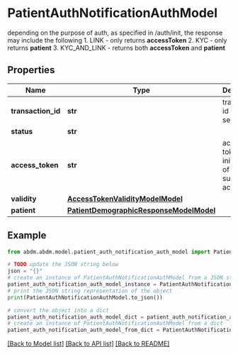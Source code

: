 # PatientAuthNotificationAuthModel

depending on the purpose of auth, as specified in /auth/init, the response may include the following    1. LINK - only returns **accessToken**   2. KYC - only returns **patient**   3. KYC_AND_LINK - returns both **accessToken** and **patient** 

## Properties

Name | Type | Description | Notes
------------ | ------------- | ------------- | -------------
**transaction_id** | **str** | transaction id for auth session | 
**status** | **str** |  | 
**access_token** | **str** | access token for initialization of subsequent action. | [optional] 
**validity** | [**AccessTokenValidityModelModel**](AccessTokenValidityModel.md) |  | [optional] 
**patient** | [**PatientDemographicResponseModelModel**](PatientDemographicResponseModel.md) |  | [optional] 

## Example

```python
from abdm.abdm.model.patient_auth_notification_auth_model import PatientAuthNotificationAuthModel

# TODO update the JSON string below
json = "{}"
# create an instance of PatientAuthNotificationAuthModel from a JSON string
patient_auth_notification_auth_model_instance = PatientAuthNotificationAuthModel.from_json(json)
# print the JSON string representation of the object
print(PatientAuthNotificationAuthModel.to_json())

# convert the object into a dict
patient_auth_notification_auth_model_dict = patient_auth_notification_auth_model_instance.to_dict()
# create an instance of PatientAuthNotificationAuthModel from a dict
patient_auth_notification_auth_model_from_dict = PatientAuthNotificationAuthModel.from_dict(patient_auth_notification_auth_model_dict)
```
[[Back to Model list]](../README.md#documentation-for-models) [[Back to API list]](../README.md#documentation-for-api-endpoints) [[Back to README]](../README.md)


